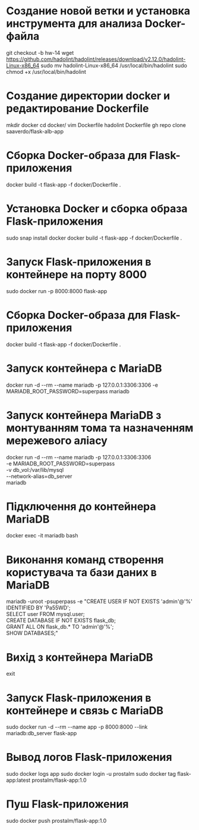 # Создание новой ветки и установка инструмента для анализа Docker-файла
git checkout -b hw-14
wget https://github.com/hadolint/hadolint/releases/download/v2.12.0/hadolint-Linux-x86_64
sudo mv hadolint-Linux-x86_64 /usr/local/bin/hadolint
sudo chmod +x /usr/local/bin/hadolint

# Создание директории docker и редактирование Dockerfile
mkdir docker
cd docker/
vim Dockerfile
hadolint Dockerfile
gh repo clone saaverdo/flask-alb-app

# Сборка Docker-образа для Flask-приложения
docker build -t flask-app -f docker/Dockerfile .

# Установка Docker и сборка образа Flask-приложения 
sudo snap install docker
docker build -t flask-app -f docker/Dockerfile .

# Запуск Flask-приложения в контейнере на порту 8000
sudo docker run -p 8000:8000 flask-app

# Сборка Docker-образа для Flask-приложения
docker build -t flask-app -f docker/Dockerfile .

# Запуск контейнера с MariaDB
docker run -d --rm --name mariadb -p 127.0.0.1:3306:3306 -e MARIADB_ROOT_PASSWORD=superpass mariadb

# Запуск контейнера MariaDB з монтуванням тома та назначенням мережевого аліасу
docker run -d --rm --name mariadb -p 127.0.0.1:3306:3306 \
  -e MARIADB_ROOT_PASSWORD=superpass \
  -v db_vol:/var/lib/mysql \
  --network-alias=db_server \
  mariadb

# Підключення до контейнера MariaDB
docker exec -it mariadb bash

# Виконання команд створення користувача та бази даних в MariaDB
mariadb -uroot -psuperpass -e "CREATE USER IF NOT EXISTS 'admin'@'%' IDENTIFIED BY 'Pa55WD'; \
  SELECT user FROM mysql.user; \
  CREATE DATABASE IF NOT EXISTS flask_db; \
  GRANT ALL ON flask_db.* TO 'admin'@'%'; \
  SHOW DATABASES;"

# Вихід з контейнера MariaDB
exit

# Запуск Flask-приложения в контейнере и связь с MariaDB
sudo docker run -d --rm --name app -p 8000:8000 --link mariadb:db_server flask-app

# Вывод логов Flask-приложения
sudo docker logs app
sudo docker login -u prostalm
sudo docker tag flask-app:latest prostalm/flask-app:1.0
# Пуш Flask-приложения 
sudo docker push prostalm/flask-app:1.0
